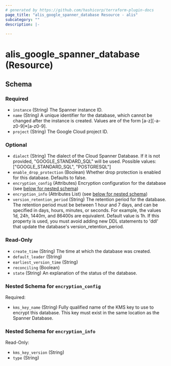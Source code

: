 ```yaml
---
# generated by https://github.com/hashicorp/terraform-plugin-docs
page_title: "alis_google_spanner_database Resource - alis"
subcategory: ""
description: |-
  
---
```


# alis_google_spanner_database (Resource)





<!-- schema generated by tfplugindocs -->
## Schema

### Required

- `instance` (String) The Spanner instance ID.
- `name` (String) A unique identifier for the database, which cannot be changed after
				the instance is created. Values are of the form [a-z][-a-z0-9]*[a-z0-9].
- `project` (String) The Google Cloud project ID.

### Optional

- `dialect` (String) The dialect of the Cloud Spanner Database.
				If it is not provided, "GOOGLE_STANDARD_SQL" will be used. Possible values: ["GOOGLE_STANDARD_SQL", "POSTGRESQL"]
- `enable_drop_protection` (Boolean) Whether drop protection is enabled for this database. Defaults to false.
- `encryption_config` (Attributes) Encryption configuration for the database (see [below for nested schema](#nestedatt--encryption_config))
- `encryption_info` (Attributes List) (see [below for nested schema](#nestedatt--encryption_info))
- `version_retention_period` (String) The retention period for the database. The retention period must be between 1 hour
				and 7 days, and can be specified in days, hours, minutes, or seconds. For example,
				the values 1d, 24h, 1440m, and 86400s are equivalent. Default value is 1h.
				If this property is used, you must avoid adding new DDL statements to 'ddl' that
				update the database's version_retention_period.

### Read-Only

- `create_time` (String) The time at which the database was created.
- `default_leader` (String)
- `earliest_version_time` (String)
- `reconciling` (Boolean)
- `state` (String) An explanation of the status of the database.

<a id="nestedatt--encryption_config"></a>
### Nested Schema for `encryption_config`

Required:

- `kms_key_name` (String) Fully qualified name of the KMS key to use to encrypt this database. This key must exist
						in the same location as the Spanner Database.


<a id="nestedatt--encryption_info"></a>
### Nested Schema for `encryption_info`

Read-Only:

- `kms_key_version` (String)
- `type` (String)
